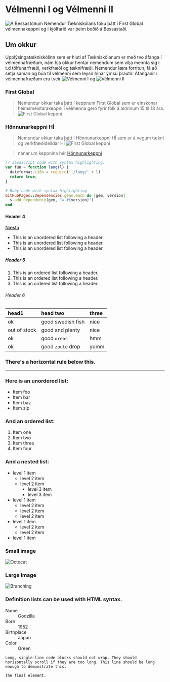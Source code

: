 # Vélmenni I og Vélmenni II
![Á Bessastöðum](https://eirben.github.io/bessasta%C3%B0ir-t%C3%A6knisk%C3%B3linn.jpg)
Nemendur Tækniskólans tóku þátt í First Global vélmennakeppni og í kjölfarið var þeim boðið á Bessastaði.

## Um okkur
Upplýsingatækniskólinn sem er hluti af Tækniskólanum er með tvo áfanga í vélmennafræðum, nám hjá okkur hentar nemendum sem vilja
mennta sig í t.d tölfunarfræði, verkfræði og tæknifræði.  Nemendur læra forritun, fá að setja saman og búa til vélmenni sem leysir hinar ýmsu þrautir. Áfanganir í vélmennafræðum eru tveir ![Vélmenni I](https://eirben.github.io/rob2a/)  og ![Vélmenni II](https://eirben.github.io/rob2b3u/) 
### First Global
> Nemendur okkar taka þátt í keppnum First Global sem er einskonar heimsmeistarakeppni í vélmenna gerð fyrir fólk á aldrinum 15 til 18 ára.
![First Global keppni](https://eirben.github.io/firstglobal.jpg)

### Hönnunarkeppni HÍ
> Nemendur okkar taka þátt í Hönnunarkeppni HÍ sem er á vegum tækni og verkfræðideildar HÍ
![First Global keppni](https://eirben.github.io/honnunarkeppni_hi.jpg)

> nánar um keppnina hér
> [Hönnunarkeppni](https://www.facebook.com/HonnunarkeppniHI/)
```js
// Javascript code with syntax highlighting.
var fun = function lang(l) {
  dateformat.i18n = require('./lang/' + l)
  return true;
}
```

```ruby
# Ruby code with syntax highlighting
GitHubPages::Dependencies.gems.each do |gem, version|
  s.add_dependency(gem, "= #{version}")
end
```

#### Header 4
[Næsta](another-page.md)
*   This is an unordered list following a header.
*   This is an unordered list following a header.
*   This is an unordered list following a header.

##### Header 5

1.  This is an ordered list following a header.
2.  This is an ordered list following a header.
3.  This is an ordered list following a header.

###### Header 6

| head1        | head two          | three |
|:-------------|:------------------|:------|
| ok           | good swedish fish | nice  |
| out of stock | good and plenty   | nice  |
| ok           | good `oreos`      | hmm   |
| ok           | good `zoute` drop | yumm  |

### There's a horizontal rule below this.

* * *

### Here is an unordered list:

*   Item foo
*   Item bar
*   Item baz
*   Item zip

### And an ordered list:

1.  Item one
1.  Item two
1.  Item three
1.  Item four

### And a nested list:

- level 1 item
  - level 2 item
  - level 2 item
    - level 3 item
    - level 3 item
- level 1 item
  - level 2 item
  - level 2 item
  - level 2 item
- level 1 item
  - level 2 item
  - level 2 item
- level 1 item

### Small image

![Octocat](https://assets-cdn.github.com/images/icons/emoji/octocat.png)

### Large image

![Branching](https://guides.github.com/activities/hello-world/branching.png)


### Definition lists can be used with HTML syntax.

<dl>
<dt>Name</dt>
<dd>Godzilla</dd>
<dt>Born</dt>
<dd>1952</dd>
<dt>Birthplace</dt>
<dd>Japan</dd>
<dt>Color</dt>
<dd>Green</dd>
</dl>

```
Long, single-line code blocks should not wrap. They should horizontally scroll if they are too long. This line should be long enough to demonstrate this.
```

```
The final element.
```
